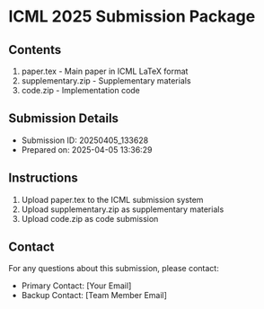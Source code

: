 # ICML 2025 Submission Package

## Contents
1. paper.tex - Main paper in ICML LaTeX format
2. supplementary.zip - Supplementary materials
3. code.zip - Implementation code

## Submission Details
- Submission ID: 20250405_133628
- Prepared on: 2025-04-05 13:36:29

## Instructions
1. Upload paper.tex to the ICML submission system
2. Upload supplementary.zip as supplementary materials
3. Upload code.zip as code submission

## Contact
For any questions about this submission, please contact:
- Primary Contact: [Your Email]
- Backup Contact: [Team Member Email]

